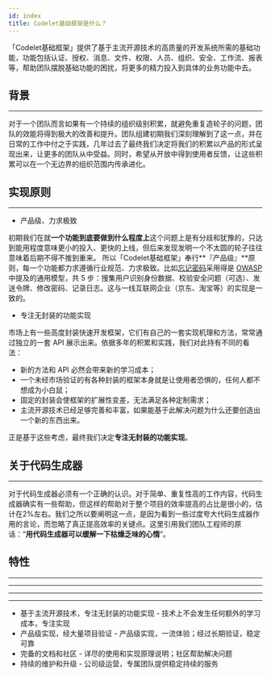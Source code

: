 ```yaml
---
id: index
title: Codelet基础框架是什么？
---
```


「Codelet基础框架」提供了基于主流开源技术的高质量的开发系统所需的基础功能，功能包括认证、授权、消息、文件、权限、人员、组织、安全、工作流、报表等，帮助团队摆脱基础功能的困扰，将更多的精力投入到具体的业务功能中去。

## 背景
---
对于一个团队而言如果有一个持续的组织级别积累，就避免重复造轮子的问题，团队的效能将得到极大的改善和提升。团队组建初期我们深刻理解到了这一点，并在日常的工作中付之于实践，几年过去了最终我们决定将我们的积累以产品的形式呈现出来，让更多的团队从中受益。同时，希望从开放中得到使用者反馈，让这些积累可以在一个无边界的组织范围内传承进化。

## 实现原则
---
- 产品级、力求极致

初期我们在就**一个功能到底要做到什么程度上**这个问题上是有分歧和犹豫的，只达到能用程度意味更小的投入、更快的上线，但后来发现发明一个不太圆的轮子往往意味着后期不得不推到重来。 所以「Codelet基础框架」奉行**『产品级』**原则，每一个功能都力求遵循行业规范、力求极致。比如[忘记密码](https://www.owasp.org)采用得是 [OWASP](https://www.owasp.org) 中提及的通用模型，共 5 步：搜集用户识别身份数据、校验安全问题（可选）、发送令牌、修改密码、记录日志。这与一线互联网企业（京东、淘宝等）的实现是一致的。

- 专注无封装的功能实现

市场上有一些高度封装快速开发框架，它们有自己的一套实现机理和方法，常常通过独立的一套 API 展示出来。依据多年的积累和实践，我们对此持有不同的看法：
- 新的方法和 API 必然会带来新的学习成本；
- 一个未经市场验证的有各种封装的框架本身就是让使用者恐惧的，任何人都不想成为小白鼠；
- 固定的封装会使框架的扩展性变差，无法满足各种定制需求；
- 主流开源技术已经足够完善和丰富，如果能基于此解决问题为什么还要创造出一个新的东西出来。

正是基于这些考虑，最终我们决定**专注无封装的功能实现**。

## 关于代码生成器
---
对于代码生成器必须有一个正确的认识。对于简单、重复性高的工作内容，代码生成器确实有一些帮助，但这样的帮助对于整个项目的效率提高的占比是很小的，估计在2%左右。我们之所以要阐明这一点，是因为看到一些过度夸大代码生成器作用的言论，而忽略了真正提高效率的关键点。这里引用我们团队工程师的原话：“**用代码生成器可以缓解一下枯燥乏味的心情**”。

## 特性
---
---
---
---
- 基于主流开源技术，专注无封装的功能实现 - 技术上不会发生任何额外的学习成本，专注实现
- 产品级实现，经大量项目验证 - 产品级实现，一流体验；经过长期验证，稳定可靠
- 完备的文档和社区 - 详尽的使用和实现原理说明；社区帮助解决问题
- 持续的维护和升级 - 公司级运营，专属团队提供稳定持续的服务
